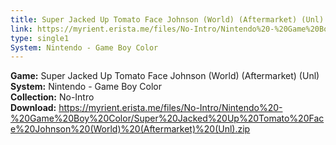 ```yaml
---
title: Super Jacked Up Tomato Face Johnson (World) (Aftermarket) (Unl)
link: https://myrient.erista.me/files/No-Intro/Nintendo%20-%20Game%20Boy%20Color/Super%20Jacked%20Up%20Tomato%20Face%20Johnson%20(World)%20(Aftermarket)%20(Unl).zip
type: single1
System: Nintendo - Game Boy Color
---
```

<b>Game:</b> Super Jacked Up Tomato Face Johnson (World) (Aftermarket) (Unl)<br>
<b>System:</b> Nintendo - Game Boy Color<br>
<b>Collection:</b> No-Intro<br>
<b>Download:</b> https://myrient.erista.me/files/No-Intro/Nintendo%20-%20Game%20Boy%20Color/Super%20Jacked%20Up%20Tomato%20Face%20Johnson%20(World)%20(Aftermarket)%20(Unl).zip